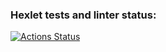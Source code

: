 ### Hexlet tests and linter status:
[![Actions Status](https://github.com/RofFlexor/php-project-lvl1/workflows/hexlet-check/badge.svg)](https://github.com/RofFlexor/php-project-lvl1/actions)